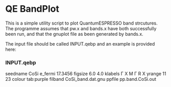 # QE BandPlot
This is a simple utility script to plot QuantumESPRESSO band strcutures.
The programme assumes that pw.x and bands.x have both successfully been run, and that the gnuplot file as been generated by bands.x.

The input file should be called INPUT.qebp and an example is provided here:
### INPUT.qebp
  seedname CoSi
   e_fermi 17.3456
   figsize 6.0 4.0
   klabels Γ X M Γ R X
    yrange 11 23
    colour tab:purple
   filband CoSi_band.dat.gnu
    ppfile pp.band.CoSi.out
